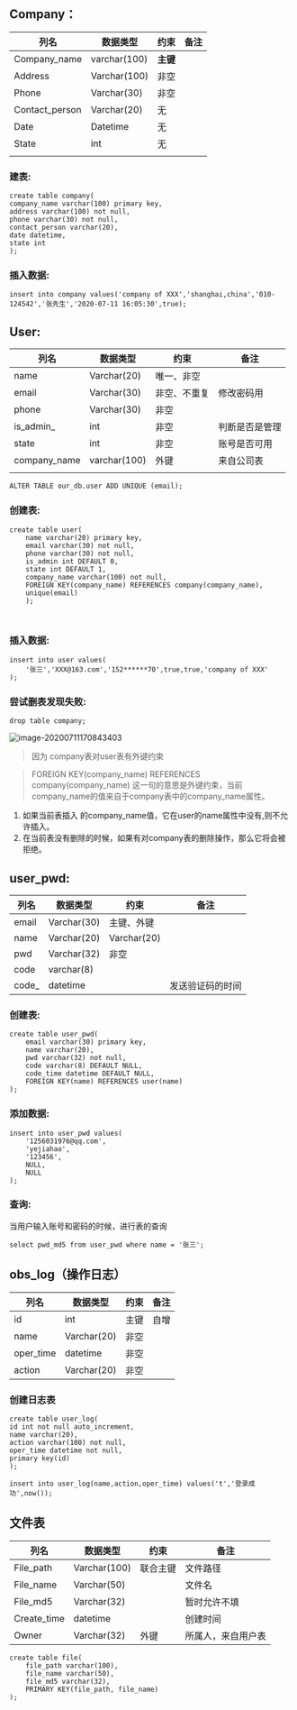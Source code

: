 ## Company：

| 列名           | 数据类型     | 约束     | 备注 |
| -------------- | ------------ | -------- | ---- |
| Company_name   | varchar(100) | **主键** |      |
| Address        | Varchar(100) | 非空     |      |
| Phone          | Varchar(30)  | 非空     |      |
| Contact_person | Varchar(20)  | 无       |      |
| Date           | Datetime     | 无       |      |
| State          | int          | 无       |      |
|                |              |          |      |

### 建表:

```mysql
create table company(
company_name varchar(100) primary key,
address varchar(100) not null,
phone varchar(30) not null,
contact_person varchar(20),
date datetime,
state int
);

```

### 插入数据:

```mysql
insert into company values('company of XXX','shanghai,china','010-124542','张先生','2020-07-11 16:05:30',true);
```

## User:

| 列名         | 数据类型     | 约束         | 备注           |
| ------------ | ------------ | ------------ | -------------- |
| name         | Varchar(20)  | 唯一、非空   |                |
| email        | Varchar(30)  | 非空、不重复 | 修改密码用     |
| phone        | Varchar(30)  | 非空         |                |
| is_admin_    | int          | 非空         | 判断是否是管理 |
| state        | int          | 非空         | 账号是否可用   |
| company_name | varchar(100) | 外键         | 来自公司表     |
|              |              |              |                |

`ALTER TABLE our_db.user ADD UNIQUE (email);`

### 创建表:

```mysql
create table user(
    name varchar(20) primary key,
    email varchar(30) not null,
    phone varchar(30) not null,
    is_admin int DEFAULT 0,
    state int DEFAULT 1,
    company_name varchar(100) not null,
    FOREIGN KEY(company_name) REFERENCES company(company_name),
    unique(email)
    );
    
    
```

### 插入数据:

```mysql
insert into user values(
    '张三','XXX@163.com','152******70',true,true,'company of XXX'
);
```

### 尝试删表发现失败:

```mysql
drop table company;
```

![image-20200711170843403](C:\Users\tiffa\AppData\Roaming\Typora\typora-user-images\image-20200711170843403.png)

> 因为 company表对user表有外键约束



>FOREIGN KEY(company_name) REFERENCES company(company_name)
这一句的意思是外键约束，当前company_name的值来自于company表中的company_name属性。

1. 如果当前表插入 的company_name值，它在user的name属性中没有,则不允许插入。
2. 在当前表没有删除的时候，如果有对company表的删除操作，那么它将会被拒绝。





## user_pwd:

| 列名  | 数据类型    | 约束        | 备注             |
| ----- | ----------- | ----------- | ---------------- |
| email | Varchar(30) | 主键、外键  |                  |
| name  | Varchar(20) | Varchar(20) |                  |
| pwd   | Varchar(32) | 非空        |                  |
| code  | varchar(8)  |             |                  |
| code_ | datetime    |             | 发送验证码的时间 |

### 创建表:



```mysql
create table user_pwd(
    email varchar(30) primary key,
    name varchar(20),
    pwd varchar(32) not null,
    code varchar(8) DEFAULT NULL,
    code_time datetime DEFAULT NULL,
    FOREIGN KEY(name) REFERENCES user(name)
);
```

### 添加数据:

```mysql
insert into user_pwd values(
    '1256031976@qq.com',
    'yejiahao',
    '123456',
    NULL,
    NULL
);

```

### 查询:

当用户输入账号和密码的时候，进行表的查询

```mysql
select pwd_md5 from user_pwd where name = '张三';
```





## obs_log（操作日志）

| 列名      | 数据类型    | 约束 | 备注 |
| --------- | ----------- | ---- | ---- |
| id        | int         | 主键 | 自增 |
| name      | Varchar(20) | 非空 |      |
| oper_time | datetime    | 非空 |      |
| action    | Varchar(20) | 非空 |      |

 

### 创建日志表



```mysql
create table user_log(
id int not null auto_increment,
name varchar(20),
action varchar(100) not null,
oper_time datetime not null,
primary key(id)
);

```

`insert into user_log(name,action,oper_time) values('t','登录成功',now());`



## 文件表

| 列名        | 数据类型     | 约束     | 备注               |
| ----------- | ------------ | -------- | ------------------ |
| File_path   | Varchar(100) | 联合主键 | 文件路径           |
| File_name   | Varchar(50)  |          | 文件名             |
| File_md5    | Varchar(32)  |          | 暂时允许不填       |
| Create_time | datetime     |          | 创建时间           |
| Owner       | Varchar(32)  | 外键     | 所属人，来自用户表 |

```mysql
create table file(
    file_path varchar(100),
    file_name varchar(50),
    file_md5 varchar(32),
    PRIMARY KEY(file_path, file_name)
);
```

